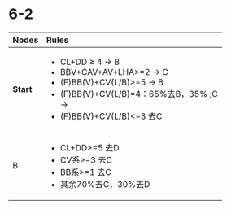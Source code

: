 # 6-2

<table>
  <thead>
    <tr>
      <th style="text-align:left">Nodes</th>
      <th style="text-align:left">Rules</th>
    </tr>
  </thead>
  <tbody>
    <tr>
      <td style="text-align:left"><b>Start</b>
      </td>
      <td style="text-align:left">
        <ul>
          <li>CL+DD ≥ 4 → B</li>
          <li>BBV+CAV+AV+LHA&gt;=2 &#x2192; C</li>
          <li>(F)BB(V)+CV(L/B)&gt;=5 &#x2192; B</li>
          <li>(F)BB(V)+CV(L/B)=4&#xFF1A;65%&#x53BB;B&#xFF0C;35% ;C</li>→
          <li>(F)BB(V)+CV(L/B)&lt;=3 &#x53BB;C</li>
        </ul>
      </td>
    </tr>
    <tr>
      <td style="text-align:left">B</td>
      <td style="text-align:left">
        <ul>
          <li>CL+DD&gt;=5 &#x53BB;D</li>
          <li>CV&#x7CFB;&gt;=3 &#x53BB;C</li>
          <li>BB&#x7CFB;&gt;=1 &#x53BB;C</li>
          <li>&#x5176;&#x4F59;70%&#x53BB;C&#xFF0C;30%&#x53BB;D</li>
        </ul>
      </td>
    </tr>
  </tbody>
</table>



